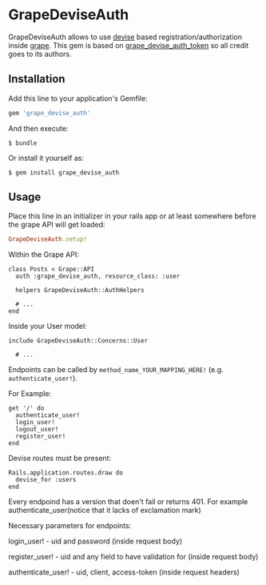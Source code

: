 # GrapeDeviseAuth

GrapeDeviseAuth allows to use [devise][3] based registration/authorization inside [grape][2]. This gem is based on [grape_devise_auth_token][1] so all credit goes to its authors.

## Installation

Add this line to your application's Gemfile:

```ruby
gem 'grape_devise_auth'
```

And then execute:

    $ bundle

Or install it yourself as:

    $ gem install grape_devise_auth

## Usage

Place this line in an initializer in your rails app or at least somewhere before
the grape API will get loaded:

```ruby
GrapeDeviseAuth.setup!
```

Within the Grape API:

```
class Posts < Grape::API
  auth :grape_devise_auth, resource_class: :user

  helpers GrapeDeviseAuth::AuthHelpers

  # ...
end
```

Inside your User model:

```
include GrapeDeviseAuth::Concerns::User

  # ...
```

Endpoints can be called by `method_name_YOUR_MAPPING_HERE!` (e.g. `authenticate_user!`).

For Example:

```
get '/' do
  authenticate_user!
  login_user!
  logout_user!
  register_user!
end
```

Devise routes must be present:

```
Rails.application.routes.draw do
  devise_for :users
end
```

Every endpoind has a version that doen't fail or returns 401. For example authenticate_user(notice that it lacks of exclamation mark)


Necessary parameters for endpoints:

login_user!        - uid and password (inside request body)

register_user!     - uid and any field to have validation for (inside request body)

authenticate_user! - uid, client, access-token (inside request headers)



[1]: https://github.com/mcordell/grape_devise_token_auth
[2]: https://github.com/intridea/grape
[3]: https://github.com/plataformatec/devise

